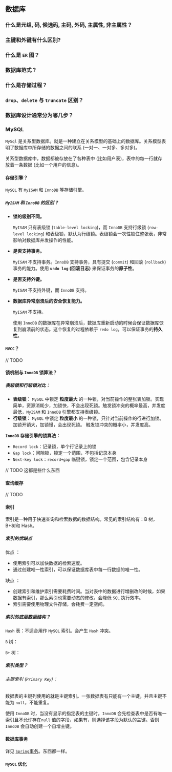 ## 数据库

### 什么是元组, 码, 候选码, 主码, 外码, 主属性, 非主属性？



### 主键和外键有什么区别?



### 什么是 `ER` 图？



### 数据库范式？



### 什么是存储过程？



### `drop`、`delete` 与 `truncate` 区别？



### 数据库设计通常分为哪几步？



### MySQL

`MySql` 是关系型数据库。就是一种建立在关系模型的基础上的数据库。关系模型表明了数据库中所存储的数据之间的联系 (一对一、一对多、多对多)。

关系型数据库中，数据都被存放在了各种表中 (比如用户表)，表中的每一行就存放着一条数据 (比如一个用户的信息)。

#### 存储引擎？

`MySQL` 有 `MyISAM` 和 `InnoDB` 等存储引擎。

##### `MyISAM` 和 `InnoDB` 的区别？

* **锁的级别不同。**

  `MyISAM` 只有表级锁 (`table-level locking`)，而 `InnoDB` 支持行级锁 (`row-level locking`) 和表级锁，默认为行级锁。表级锁会一次性锁住整张表，非常影响对数据库并发操作的性能。

* **是否支持事务。**

  `MyISAM` 不支持事务。`InnoDB` 支持事务，具有提交 (`commit`) 和回滚 (`rollback`) 事务的能力。使用 **`undo log` (回滚日志)** 来保证事务的**原子性**。

* **是否支持外键。**

  `MyISAM` 不支持外键，而 `InnoDB` 支持。

* **数据库异常崩溃后的安全恢复能力。**

  `MyISAM` 不支持。

  使用 `InnoDB` 的数据库在异常崩溃后，数据库重新启动的时候会保证数据库恢复到崩溃前的状态。这个恢复的过程依赖于 `redo log`，可以保证事务的**持久性**。

#### `MVCC`？

// TODO



#### 锁机制与 `InnoDB` 锁算法？

##### **表级锁和行级锁对比：**

- **表级锁：** `MySQL` 中锁定 **粒度最大** 的一种锁，对当前操作的整张表加锁。实现简单，资源消耗少，加锁快，不会出现死锁。触发锁冲突的概率最高，并发度最低，`MyISAM` 和 `InnoDB` 引擎都支持表级锁。
- **行级锁：** `MySQL` 中锁定 **粒度最小** 的一种锁，只针对当前操作的行进行加锁。加锁开销大，加锁慢，会出现死锁。 触发锁冲突的概率小，并发度高。

**`InnoDB` 存储引擎的锁算法：**

- `Record lock`：记录锁，单个行记录上的锁
- `Gap lock`：间隙锁，锁定一个范围，不包括记录本身
- `Next-key lock`：`record+gap` 临键锁，锁定一个范围，包含记录本身

// TODO 这都是些什么东西



#### 查询缓存

// TODO



#### 索引

索引是一种用于快速查询和检索数据的数据结构。常见的索引结构有：B 树， B+树和 Hash。

##### 索引的优缺点

优点 ：

- 使用索引可以加快数据的检索速度。
- 通过创建唯一性索引，可以保证数据库表中每一行数据的唯一性。

缺点 ：

- 创建索引和维护索引需要耗费时间。当对表中的数据进行增删改的时候，如果数据有索引，那么索引也需要动态的修改，会降低 `SQL` 执行效率。
- 索引需要使用物理文件存储，会耗费一定空间。

##### 索引的底层数据结构？

`Hash` 表：不适合用作 `MySQL` 索引。会产生 `Hash` 冲突。

`B` 树：



`B+` 树：



##### 索引类型？

###### 主键索引 (`Primary Key`)：

数据表的主键列使用的就是主键索引。一张数据表有只能有一个主键，并且主键不能为 `null`，不能重复。

使用 `InnoDB` 时，当没有显示的指定表的主键时，`InnoDB` 会先检查表中是否有唯一索引且不允许存在`null` 值的字段，如果有，则选择该字段为默认的主键。否则 `InnoDB` 会自动创建一个自增主键。







#### 数据库事务

详见 [`Spring`事务](Spring.md)。东西都一样。

#### `MySQL` 优化
















